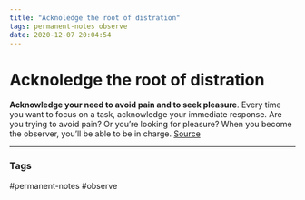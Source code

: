 ```yaml
---
title: "Acknoledge the root of distration"
tags: permanent-notes observe
date: 2020-12-07 20:04:54
---
```


# Acknoledge the root of distration

**Acknowledge your need to avoid pain and to seek pleasure**. Every time you want to focus on a task, acknowledge your immediate response. Are you trying to avoid pain? Or you’re looking for pleasure? When you become the observer, you’ll be able to be in charge.
[Source](https://facilethings.com/blog/en/top-10-ways-to-train-your-brain-to-stay-focused)

---
### Tags
#permanent-notes #observe
